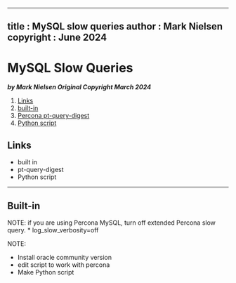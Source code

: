  
---
title : MySQL slow queries
author : Mark Nielsen  
copyright : June 2024  
---


MySQL Slow Queries
==============================

_**by Mark Nielsen
Original Copyright March 2024**_


1. [Links](#links)
2. [built-in](#b)
3. [Percona pt-query-digest](#pt)
4. [Python script](#p)

<a name=Links></a>Links
-----
* built in
* pt-query-digest
* Python script

* * *
<a name=b>Built-in</a>
-----
NOTE: if you are using Percona MySQL, turn off extended Percona slow query.
    * log_slow_verbosity=off



NOTE:
* Install oracle community version
* edit script to work with percona
* Make Python script
